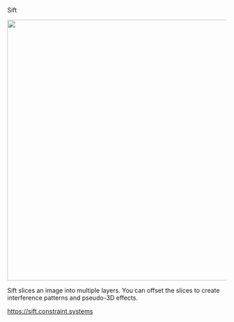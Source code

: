 Sift

<img 
  src='https://raw.githubusercontent.com/constraint-systems/sift/master/sift.gif'
  width="600"
/>

Sift slices an image into multiple layers. You can offset the slices to create interference patterns and pseudo-3D effects.

https://sift.constraint.systems
